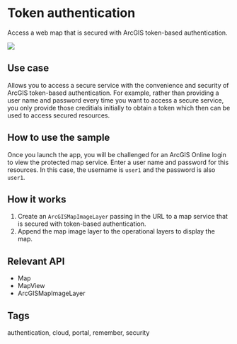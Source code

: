 # Token authentication

Access a web map that is secured with ArcGIS token-based authentication.

![](screenshot.png)

## Use case

Allows you to access a secure service with the convenience and security of ArcGIS token-based authentication. For example, rather than providing a user name and password every time you want to access a secure service, you only provide those creditials initially to obtain a token which then can be used to access secured resources.

## How to use the sample

Once you launch the app, you will be challenged for an ArcGIS Online login to view the protected map service. Enter a user name and password for this resources. In this case, the username is `user1` and the password is also `user1`.

## How it works

1. Create an `ArcGISMapImageLayer` passing in the URL to a map service that is secured with token-based authentication.
2. Append the map image layer to the operational layers to display the map.

## Relevant API

* Map
* MapView
* ArcGISMapImageLayer

## Tags

authentication, cloud, portal, remember, security
